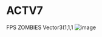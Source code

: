 # ACTV7
FPS ZOMBIES
Vector3(1,1,1
![image](https://github.com/user-attachments/assets/1b4446ea-53ba-47ee-b1f0-8b7fe132e5e1)
